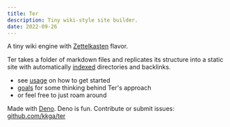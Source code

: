 ```yaml
---
title: Ter
description: Tiny wiki-style site builder.
date: 2022-09-26
---
```


A tiny wiki engine with [Zettelkasten](zettelkasten.md) flavor.

Ter takes a folder of markdown files and replicates its structure into a static
site with automatically [indexed](usage#index-pages) directories and backlinks.

- see [usage](usage) on how to get started
- [goals](goals.md) for some thinking behind Ter's approach
- or feel free to just roam around

Made with [Deno](https://deno.land). Deno is fun. Contribute or submit issues:
[github.com/kkga/ter](https://github.com/kkga/ter)
